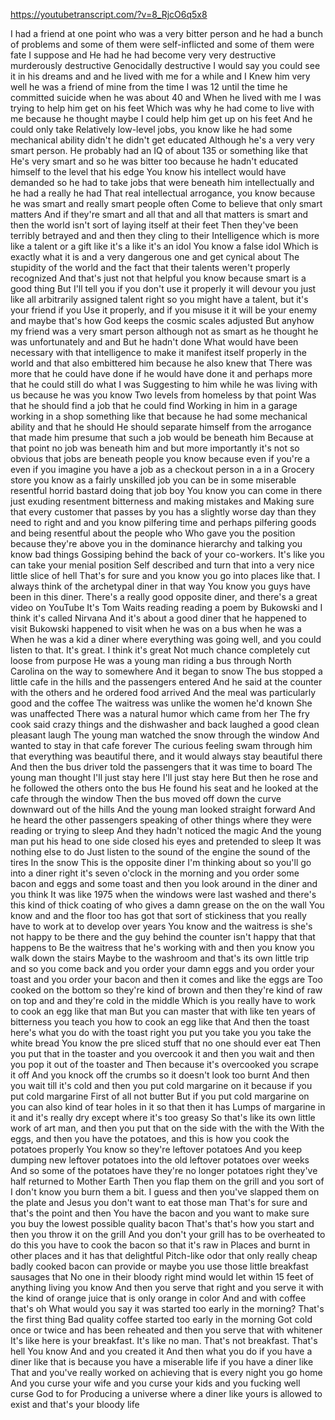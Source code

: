 https://youtubetranscript.com/?v=8_RjcO6q5x8

 I had a friend at one point who was a very bitter person and he had a bunch of problems and some of them were self-inflicted and some of them were fate I suppose and He had he had become very very destructive murderously destructive Genocidally destructive I would say you could see it in his dreams and and he lived with me for a while and I Knew him very well he was a friend of mine from the time I was 12 until the time he committed suicide when he was about 40 and When he lived with me I was trying to help him get on his feet Which was why he had come to live with me because he thought maybe I could help him get up on his feet And he could only take Relatively low-level jobs, you know like he had some mechanical ability didn't he didn't get educated Although he's a very very smart person. He probably had an IQ of about 135 or something like that He's very smart and so he was bitter too because he hadn't educated himself to the level that his edge You know his intellect would have demanded so he had to take jobs that were beneath him intellectually and he had a really he had That real intellectual arrogance, you know because he was smart and really smart people often Come to believe that only smart matters And if they're smart and all that and all that matters is smart and then the world isn't sort of laying itself at their feet Then they've been terribly betrayed and and then they cling to their Intelligence which is more like a talent or a gift like it's a like it's an idol You know a false idol Which is exactly what it is and a very dangerous one and get cynical about The stupidity of the world and the fact that their talents weren't properly recognized And that's just not that helpful you know because smart is a good thing But I'll tell you if you don't use it properly it will devour you just like all arbitrarily assigned talent right so you might have a talent, but it's your friend if you Use it properly, and if you misuse it it will be your enemy and maybe that's how God keeps the cosmic scales adjusted But anyhow my friend was a very smart person although not as smart as he thought he was unfortunately and and But he hadn't done What would have been necessary with that intelligence to make it manifest itself properly in the world and that also embittered him because he also knew that There was more that he could have done if he would have done it and perhaps more that he could still do what I was Suggesting to him while he was living with us because he was you know Two levels from homeless by that point Was that he should find a job that he could find Working in him in a garage working in a shop something like that because he had some mechanical ability and that he should He should separate himself from the arrogance that made him presume that such a job would be beneath him Because at that point no job was beneath him and but more importantly it's not so obvious that jobs are beneath people you know because even if you're a even if you imagine you have a job as a checkout person in a in a Grocery store you know as a fairly unskilled job you can be in some miserable resentful horrid bastard doing that job boy You know you can come in there just exuding resentment bitterness and making mistakes and Making sure that every customer that passes by you has a slightly worse day than they need to right and and you know pilfering time and perhaps pilfering goods and being resentful about the people who Who gave you the position because they're above you in the dominance hierarchy and talking you know bad things Gossiping behind the back of your co-workers. It's like you can take your menial position Self described and turn that into a very nice little slice of hell That's for sure and you know you go into places like that. I always think of the archetypal diner in that way You know you guys have been in this diner. There's a really good opposite diner, and there's a great video on YouTube It's Tom Waits reading reading a poem by Bukowski and I think it's called Nirvana And it's about a good diner that he happened to visit Bukowski happened to visit when he was on a bus when he was a When he was a kid a diner where everything was going well, and you could listen to that. It's great. I think it's great Not much chance completely cut loose from purpose He was a young man riding a bus through North Carolina on the way to somewhere And it began to snow The bus stopped a little cafe in the hills and the passengers entered And he said at the counter with the others and he ordered food arrived And the meal was particularly good and the coffee The waitress was unlike the women he'd known She was unaffected There was a natural humor which came from her The fry cook said crazy things and the dishwasher and back laughed a good clean pleasant laugh The young man watched the snow through the window And wanted to stay in that cafe forever The curious feeling swam through him that everything was beautiful there, and it would always stay beautiful there And then the bus driver told the passengers that it was time to board The young man thought I'll just stay here I'll just stay here But then he rose and he followed the others onto the bus He found his seat and he looked at the cafe through the window Then the bus moved off down the curve downward out of the hills And the young man looked straight forward And he heard the other passengers speaking of other things where they were reading or trying to sleep And they hadn't noticed the magic And the young man put his head to one side closed his eyes and pretended to sleep It was nothing else to do Just listen to the sound of the engine the sound of the tires In the snow This is the opposite diner I'm thinking about so you'll go into a diner right it's seven o'clock in the morning and you order some bacon and eggs and some toast and then you look around in the diner and you think It was like 1975 when the windows were last washed and there's this kind of thick coating of who gives a damn grease on the on the wall You know and and the floor too has got that sort of stickiness that you really have to work at to develop over years You know and the waitress is she's not happy to be there and the guy behind the counter isn't happy that that happens to Be the waitress that he's working with and then you know you walk down the stairs Maybe to the washroom and that's its own little trip and so you come back and you order your damn eggs and you order your toast and you order your bacon and then it comes and like the eggs are Too cooked on the bottom so they're kind of brown and then they're kind of raw on top and and they're cold in the middle Which is you really have to work to cook an egg like that man But you can master that with like ten years of bitterness you teach you how to cook an egg like that And then the toast here's what you do with the toast right you put you take you you take the white bread You know the pre sliced stuff that no one should ever eat Then you put that in the toaster and you overcook it and then you wait and then you pop it out of the toaster and Then because it's overcooked you scrape it off And you knock off the crumbs so it doesn't look too burnt And then you wait till it's cold and then you put cold margarine on it because if you put cold margarine First of all not butter But if you put cold margarine on you can also kind of tear holes in it so that then it has Lumps of margarine in it and it's really dry except where it's too greasy So that's like its own little work of art man, and then you put that on the side with the with the With the eggs, and then you have the potatoes, and this is how you cook the potatoes properly You know so they're leftover potatoes And you keep dumping new leftover potatoes into the old leftover potatoes over weeks And so some of the potatoes have they're no longer potatoes right they've half returned to Mother Earth Then you flap them on the grill and you sort of I don't know you burn them a bit. I guess and then you've slapped them on the plate and Jesus you don't want to eat those man That's for sure and that's the point and then You have the bacon and you want to make sure you buy the lowest possible quality bacon That's that's how you start and then you throw it on the grill And you don't your grill has to be overheated to do this you have to cook the bacon so that it's raw in Places and burnt in other places and it has that delightful Pitch-like odor that only really cheap badly cooked bacon can provide or maybe you use those little breakfast sausages that No one in their bloody right mind would let within 15 feet of anything living you know And then you serve that right and you serve it with the kind of orange juice that is only orange in color And and with coffee that's oh What would you say it was started too early in the morning? That's the first thing Bad quality coffee started too early in the morning Got cold once or twice and has been reheated and then you serve that with whitener It's like here is your breakfast. It's like no man. That's not breakfast. That's hell You know And and you created it And then what you do if you have a diner like that is because you have a miserable life if you have a diner like That and you've really worked on achieving that is every night you go home And you curse your wife and you curse your kids and you fucking well curse God to for Producing a universe where a diner like yours is allowed to exist and that's your bloody life